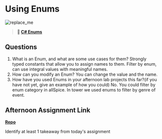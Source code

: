 # Using Enums

![replace_me](https://codeworks.blob.core.windows.net/public/assets/img/illustrations/placeholder.svg)

> **📖 [C# Enums](https://codeworksacademy.com/fs-student-guide/resources/wk10/03-Enums)**

## Questions

1. What is an Enum, and what are some use cases for them?
  Strongly typed constants that allow you to assign names to them. Filter by enum, can use integral values with meaningful names.
2. How can you modify an Enum?
  You can change the value and the name.
3. How have you used Enums in your afternoon lab projects this far?(if you have not yet, give an example of how you could)
  No. You could filter by enum category in allSpice. In tower we used enums to filter by genre of event.
## Afternoon Assignment Link

**[Repo](https://github.com/maxbennett0/allSpice)**

Identify at least 1 takeaway from today's assignment

